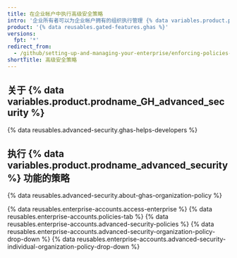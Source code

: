 ```yaml
---
title: 在企业帐户中执行高级安全策略
intro: '企业所有者可以为企业帐户拥有的组织执行管理 {% data variables.product.prodname_GH_advanced_security %} 功能的策略。'
product: '{% data reusables.gated-features.ghas %}'
versions:
  fpt: '*'
redirect_from:
  - /github/setting-up-and-managing-your-enterprise/enforcing-policies-for-advanced-security-in-your-enterprise-account
shortTitle: 高级安全策略
---
```


## 关于 {% data variables.product.prodname_GH_advanced_security %}

{% data reusables.advanced-security.ghas-helps-developers %}

## 执行 {% data variables.product.prodname_advanced_security %} 功能的策略

{% data reusables.advanced-security.about-ghas-organization-policy %}

{% data reusables.enterprise-accounts.access-enterprise %}
{% data reusables.enterprise-accounts.policies-tab %}
{% data reusables.enterprise-accounts.advanced-security-policies %}
{% data reusables.enterprise-accounts.advanced-security-organization-policy-drop-down %}
{% data reusables.enterprise-accounts.advanced-security-individual-organization-policy-drop-down %}
